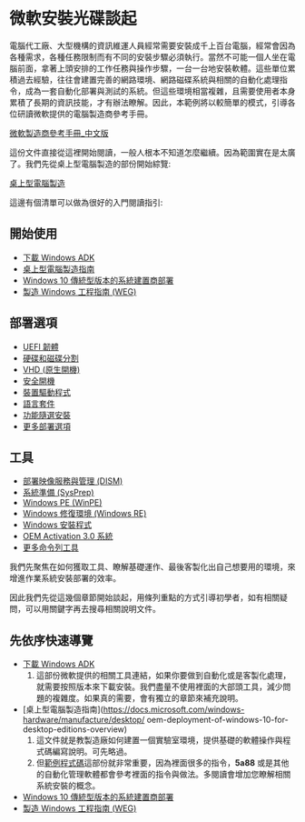 # 微軟安裝光碟談起

電腦代工廠、大型機構的資訊維運人員經常需要安裝成千上百台電腦，經常會因為各種需求，各種任務限制而有不同的安裝步驟必須執行。當然不可能一個人坐在電腦前面，拿著上頭安排的工作任務與操作步驟，一台一台地安裝軟體。這些單位累積過去經驗，往往會建置完善的網路環境、網路磁碟系統與相關的自動化處理指令，成為一套自動化部署與測試的系統。但這些環境相當複雜，且需要使用者本身累積了長期的資訊技能，才有辦法瞭解。因此，本範例將以較簡單的模式，引導各位研讀微軟提供的電腦製造商參考手冊。

[微軟製造商參考手冊_中文版](https://docs.microsoft.com/zh-tw/windows-hardware/manufacture/)

這份文件直接從這裡開始閱讀，一般人根本不知道怎麼繼續。因為範圍實在是太廣了。我們先從桌上型電腦製造的部份開始綜覽:

[桌上型電腦製造](https://docs.microsoft.com/zh-tw/windows-hardware/manufacture/desktop/)

這邊有個清單可以做為很好的入門閱讀指引:

## 開始使用

* [下載 Windows ADK](https://go.microsoft.com/fwlink/p/?LinkId=526803)
* [桌上型電腦製造指南](https://docs.microsoft.com/windows-hardware/manufacture/desktop/oem-deployment-of-windows-10-for-desktop-editions-overview)
* [Windows 10 傳統型版本的系統建置商部署](https://docs.microsoft.com/windows-hardware/manufacture/desktop/system-builder-deployment-of-windows-10-for-desktop-editions)
* [製造 Windows 工程指南 (WEG)](https://docs.microsoft.com/windows-hardware/manufacture/desktop/manufacturing-windows-engineering-guide)

## 部署選項

* [UEFI 韌體](https://docs.microsoft.com/windows-hardware/design/device-experiences/oem-uefi)
* [硬碟和磁碟分割](https://docs.microsoft.com/windows-hardware/manufacture/desktop/hard-drives-and-partitions)
* [VHD (原生開機)](https://docs.microsoft.com/windows-hardware/manufacture/desktop/deploy-windows-on-a-vhd--native-boot)
* [安全開機](https://docs.microsoft.com/windows-hardware/design/device-experiences/oem-secure-boot)
* [裝置驅動程式](https://docs.microsoft.com/windows-hardware/manufacture/desktop/device-drivers-and-deployment-overview)
* [語言套件](https://docs.microsoft.com/windows-hardware/manufacture/desktop/add-language-packs-to-windows)
* [功能隨選安裝](https://docs.microsoft.com/windows-hardware/manufacture/desktop/features-on-demand-v2--capabilities)
* [更多部署選項](https://docs.microsoft.com/windows-hardware/manufacture/desktop/windows-deployment-options)

## 工具

* [部署映像服務與管理 (DISM)](https://docs.microsoft.com/windows-hardware/manufacture/desktop/dism---deployment-image-servicing-and-management-technical-reference-for-windows)
* [系統準備 (SysPrep)](https://docs.microsoft.com/windows-hardware/manufacture/desktop/sysprep--system-preparation--overview)
* [Windows PE (WinPE)](https://docs.microsoft.com/windows-hardware/manufacture/desktop/winpe-intro)
* [Windows 修復環境 (Windows RE)](https://docs.microsoft.com/windows-hardware/manufacture/desktop/windows-recovery-environment--windows-re--technical-reference)
* [Windows 安裝程式](https://docs.microsoft.com/windows-hardware/manufacture/desktop/windows-setup-technical-reference)
* [OEM Activation 3.0 系統](https://docs.microsoft.com/windows-hardware/manufacture/desktop/oem-activation-3)
* [更多命令列工具](https://docs.microsoft.com/windows-hardware/manufacture/desktop/windows-deployment-command-line-tools-reference)


我們先聚焦在如何獲取工具、瞭解基礎運作、最後客製化出自己想要用的環境，來增進作業系統安裝部署的效率。

因此我們先從這幾個章節開始談起，用條列重點的方式引導初學者，如有相關疑問，可以用關鍵字再去搜尋相關說明文件。

## 先依序快速導覽

* [下載 Windows ADK](https://go.microsoft.com/fwlink/p/?LinkId=526803)
    1. 這部份微軟提供的相關工具連結，如果你要做到自動化或是客製化處理，就需要按照版本來下載安裝。我們盡量不使用裡面的大部頭工具，減少問題的複雜度。如果真的需要，會有獨立的章節來補充說明。
* [桌上型電腦製造指南](https://docs.microsoft.com/windows-hardware/manufacture/desktop/
  oem-deployment-of-windows-10-for-desktop-editions-overview)
    1. 這文件就是教製造廠如何建置一個實驗室環境，提供基礎的軟體操作與程式碼編寫說明。可先略過。
    2. 但[範例程式碼](https://docs.microsoft.com/zh-tw/windows-hardware/manufacture/desktop/windows-deployment-sample-scripts-sxs)這部份就非常重要，因為裡面很多的指令，**5a88** 或是其他的自動化管理軟體都會參考裡面的指令與做法。多閱讀會增加您瞭解相關系統安裝的概念。
* [Windows 10 傳統型版本的系統建置商部署](https://docs.microsoft.com/windows-hardware/manufacture/desktop/system-builder-deployment-of-windows-10-for-desktop-editions)
* [製造 Windows 工程指南 (WEG)](https://docs.microsoft.com/windows-hardware/manufacture/desktop/manufacturing-windows-engineering-guide)
